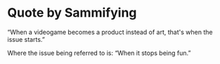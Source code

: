 # Quote by Sammifying

“When a videogame becomes a product instead of art, that's when the issue starts.”

Where the issue being referred to is: “When it stops being fun.”
